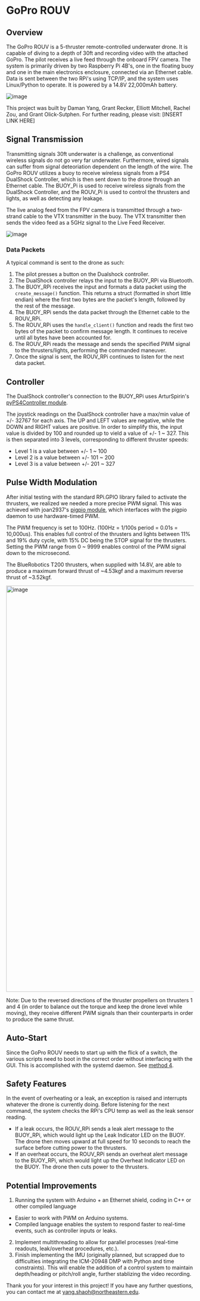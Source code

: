 # GoPro ROUV
## Overview

The GoPro ROUV is a 5-thruster remote-controlled underwater drone. It is capable of diving to a depth of 30ft and recording video with the attached GoPro. The pilot receives a live feed through the onboard FPV camera. The system is primarily driven by two Raspberry Pi 4B's, one in the floating buoy and one in the main electronics enclosure, connected via an Ethernet cable. Data is sent between the two RPi's using TCP/IP, and the system uses Linux/Python to operate. It is powered by a 14.8V 22,000mAh battery.

![image](https://github.com/YangDaman/gopro_rouv/assets/69991904/4285ed5c-3687-4f91-9572-e621a569097e)

This project was built by Daman Yang, Grant Recker, Elliott Mitchell, Rachel Zou, and Grant Olick-Sutphen.
For further reading, please visit: [INSERT LINK HERE]


## Signal Transmission
Transmitting signals 30ft underwater is a challenge, as conventional wireless signals do not go very far underwater. Furthermore, wired signals can suffer from signal deteoriation dependent on the length of the wire. The GoPro ROUV utilizes a buoy to receive wireless signals from a PS4 DualShock Controller, which is then sent down to the drone through an Ethernet cable. The BUOY_Pi is used to receive wireless signals from the DualShock Controller, and the ROUV_Pi is used to control the thrusters and lights, as well as detecting any leakage.

The live analog feed from the FPV camera is transmitted through a two-strand cable to the VTX transmitter in the buoy. The VTX transmitter then sends the video feed as a 5GHz signal to the Live Feed Receiver.

![image](https://github.com/YangDaman/gopro_rouv/assets/69991904/8aecebad-408a-4954-a40a-f7f265f8c98b)

### Data Packets
A typical command is sent to the drone as such:
1) The pilot presses a button on the Dualshock controller.
2) The DualShock controller relays the input to the BUOY_RPi via Bluetooth.
3) The BUOY_RPi receives the input and formats a data packet using the `create_message()` function. This returns a struct (formatted in short little endian) where the first two bytes are the packet's length, followed by the rest of the message.
4) The BUOY_RPi sends the data packet through the Ethernet cable to the ROUV_RPi.
5) The ROUV_RPi uses the `handle_client()` function and reads the first two bytes of the packet to confirm message length. It continues to receive until all bytes have been accounted for.
6) The ROUV_RPi reads the message and sends the specified PWM signal to the thrusters/lights, performing the commanded maneuver.
7) Once the signal is sent, the ROUV_RPi continues to listen for the next data packet.


## Controller
The DualShock controller's connection to the BUOY_RPi uses ArturSpirin's [pyPS4Controller module](https://github.com/ArturSpirin/pyPS4Controller).

The joystick readings on the DualShock controller have a max/min value of +/- 32767 for each axis. The UP and LEFT values are negative, while the DOWN and RIGHT values are positive. In order to simplify this, the input value is divided by 100 and rounded up to vield a value of +/- 1 ~ 327. This is then separated into 3 levels, corresponding to different thruster speeds: 

- Level 1 is a value between +/- 1 ~ 100
- Level 2 is a value between +/- 101 ~ 200
- Level 3 is a value between +/- 201 ~ 327


## Pulse Width Modulation
After initial testing with the standard RPi.GPIO library failed to activate the thrusters, we realized we needed a more precise PWM signal. This was achieved with joan2937's [pigpio module](https://github.com/joan2937/pigpio/blob/master/pigpio.py), which interfaces with the pigpio daemon to use hardware-timed PWM. 

The PWM frequency is set to 100Hz. (100Hz = 1/100s period = 0.01s = 10,000us). This enables full control of the thrusters and lights between 11% and 19% duty cycle, with 15% DC being the STOP signal for the thrusters. Setting the PWM range from 0 ~ 9999 enables control of the PWM signal down to the microsecond.

The BlueRobotics T200 thrusters, when supplied with 14.8V, are able to produce a maximum forward thrust of ~4.53kgf and a maximum reverse thrust of ~3.52kgf.

<img width="1088" alt="image" src="https://github.com/YangDaman/gopro_rouv/assets/69991904/db210281-577b-479c-9774-60f56848dc64">

Note: Due to the reversed directions of the thruster propellers on thrusters 1 and 4 (in order to balance out the torque and keep the drone level while moving), they receive different PWM signals than their counterparts in order to produce the same thrust.


## Auto-Start
Since the GoPro ROUV needs to start up with the flick of a switch, the various scripts need to boot in the correct order without interfacing with the GUI. This is accomplished with the systemd daemon. See [method 4](https://www.dexterindustries.com/howto/run-a-program-on-your-raspberry-pi-at-startup/).


## Safety Features
In the event of overheating or a leak, an exception is raised and interrupts whatever the drone is currently doing. Before listening for the next command, the system checks the RPi's CPU temp as well as the leak sensor reading.

- If a leak occurs, the ROUV_RPi sends a leak alert message to the BUOY_RPi, which would light up the Leak Indicator LED on the BUOY. The drone then moves upward at full speed for 10 seconds to reach the surface before cutting power to the thrusters.
- If an overheat occurs, the ROUV_RPi sends an overheat alert message to the BUOY_RPi, which would light up the Overheat Indicator LED on the BUOY. The drone then cuts power to the thrusters.


## Potential Improvements
1) Running the system with Arduino + an Ethernet shield, coding in C++ or other compiled language
  - Easier to work with PWM on Arduino systems.
  - Compiled language enables the system to respond faster to real-time events, such as controller inputs or leaks.
2) Implement multithreading to allow for parallel processes (real-time readouts, leak/overheat procedures, etc.).
3) Finish implementing the IMU (originally planned, but scrapped due to difficulties integrating the ICM-20948 DMP with Python and time constraints). This will enable the addition of a control system to maintain depth/heading or pitch/roll angle, further stablizing the video recording.

Thank you for your interest in this project! If you have any further questions, you can contact me at yang.shaoh@northeastern.edu.
